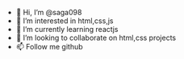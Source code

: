 - 👋 Hi, I’m @saga098
- 👀 I’m interested in html,css,js
- 🌱 I’m currently learning reactjs
- 💞️ I’m looking to collaborate on html,css projects
- 📫 Follow me github

<!---
saga098/saga098 is a ✨ special ✨ repository because its `README.md` (this file) appears on your GitHub profile.
You can click the Preview link to take a look at your changes.
--->

